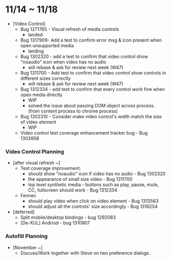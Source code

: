 # 11/14 ~ 11/18

- [Video Control]
  - Bug 1271765 - Visual refresh of media controls
    - landed
  - Bug 1317909- Add a test to confirm error msg & icon present when open unsupported media
    - landing
  - Bug 1302320 - add a test to confirm that video control show "noaudio" icon when video has no audio
    - will rebase & ask for review next week (W47)
  - Bug 1311700 - Add test to confirm that video control show controls in different sizes correctly
    - will rebase & ask for review next week (W47)
  - Bug 1312334 - add test to confirm that every control work fine when open media directly
    - WIP
    - solved the issue about passing DOM object across process. (from content process to chrome process)
  - Bug 1302310 - Consider make video control's width match the size of video element
    - WIP
  - Video control test coverage enhancement tracker bug - Bug 1303958

### Video Control Planning ###

- [after visual refresh ~]
	- Test coverage improvement:
		- should show "noaudio" icon if video has no audio - Bug 1302320
		- the appearance of small size video - Bug 1311700
		- top level synthetic media - buttons such as play, pause, mute, CC, fullscreen should work - Bug 1312334
  - Fennec
    - should play video when click on video element - Bug 1313563
    - should adjust all the controls' size accordingly - Bug 1316254
- [deferred]
  - Split mobile/desktop bindings - bug 1292083
  - [De-XUL] Andriod - bug 1310907

### Autofill Planning ###

  - [November ~]
    - Discuss/Work together with Steve on two preference dialogs.
